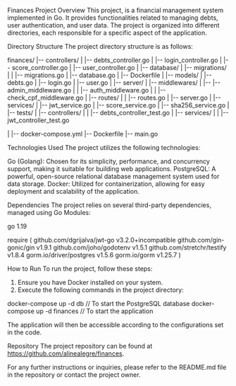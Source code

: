 Finances Project
Overview
This project, is a financial management system implemented in Go. It provides functionalities related to managing debts, user authentication, and user data. The project is organized into different directories, each responsible for a specific aspect of the application.

Directory Structure
The project directory structure is as follows:

finances/
|-- controllers/
|   |-- debts_controller.go
|   |-- login_controller.go
|   |-- score_controller.go
|   |-- user_controller.go
|
|-- database/
|   |-- migrations/
|   |   |-- migrations.go
|   |-- database.go
|   |-- Dockerfile
|
|-- models/
|   |-- debts.go
|   |-- login.go
|   |-- user.go
|
|-- server/
|   |-- middlewares/
|   |-- |-- admin_middleware.go
|   |   |-- auth_middleware.go
|   |   |-- check_cpf_middleware.go
|   |-- routes/
|   |   |-- routes.go
|   |-- server.go
|
|-- services/
|   |-- jwt_service.go
|   |-- score_service.go
|   |-- sha256_service.go
|
|-- tests/
|   |-- controllers/
|   |   |-- debts_controller_test.go
|   |-- services/ 
|   |   |-- jwt_controller_test.go

|
|-- docker-compose.yml
|-- Dockerfile
|-- main.go


Technologies Used
The project utilizes the following technologies:

Go (Golang): Chosen for its simplicity, performance, and concurrency support, making it suitable for building web applications.
PostgreSQL: A powerful, open-source relational database management system used for data storage.
Docker: Utilized for containerization, allowing for easy deployment and scalability of the application.

Dependencies
The project relies on several third-party dependencies, managed using Go Modules:

go 1.19

require (
	github.com/dgrijalva/jwt-go v3.2.0+incompatible
	github.com/gin-gonic/gin v1.9.1
	github.com/joho/godotenv v1.5.1
	github.com/stretchr/testify v1.8.4
	gorm.io/driver/postgres v1.5.6
	gorm.io/gorm v1.25.7
)

How to Run
To run the project, follow these steps:

1. Ensure you have Docker installed on your system.
2. Execute the following commands in the project directory:

docker-compose up -d db      // To start the PostgreSQL database
docker-compose up -d finances // To start the application

The application will then be accessible according to the configurations set in the code.

Repository
The project repository can be found at https://github.com/alinealegre/finances.

For any further instructions or inquiries, please refer to the README.md file in the repository or contact the project owner.